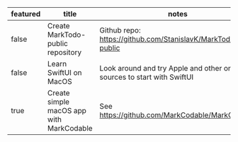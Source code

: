 | featured | title | notes | tags | startDate | endDate |
|-|-|-|-|-|-|
| false | Create MarkTodo-public repository| Github repo: https://github.com/StanislavK/MarkTodo-public | Github | 1.1.2023 | 2.1.2023 |
| false | Learn SwiftUI on MacOS| Look around and try Apple and other online sources to start with SwiftUI | SwiftUI, Swift, MacOS | 1.1.2023 | |
| true | Create simple macOS app with MarkCodable| See https://github.com/MarkCodable/MarkCodable | SwiftUI, Swift, MacOS | 2.1.2023 | |
